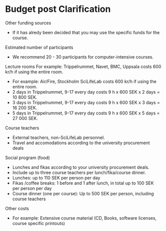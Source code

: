 # Budget post	Clarification
	
Other funding sources 
- 	If it has alredy been decided that you may use the specific funds for the course. 	

Estimated number of participants 
-	We recommend 20 - 30  participants for computer-intensive courses. 
	
Lecture rooms	For example: Trippelrummet, Navet, BMC, Uppsala costs 600 kr/h if using the entire room. 
- For example: Air/Fire, Stockholm SciLifeLab costs 600 kr/h if using the entire room. 
- 2 days in Trippelrummet, 9-17 every day  costs 9 h x 600 SEK x 2 days = 10 800 SEK. 
- 3 days in Trippelrummet, 9-17 every day  costs 9 h x 600 SEK x 3 days = 16 200 SEK. 
- 5 days in Trippelrummet, 9-17 every day  costs 9 h x 600 SEK x 5 days = 27 000 SEK. 
	
Course teachers
- External teachers, non-SciLifeLab personnel. 
- Travel and accomodations according to the university procurement deals
	
Social program (food)
- Lunches and fikas according to your university procurement deals.  
- Include up to three course teachers per lunch/fika/course dinner.
- Lunches: up to 110 SEK per person per day
- Fikas /coffee breaks: 1 before and 1 after lunch, in total up to 100 SEK per person per day 
- Course dinner (one per course): Up to 500 SEK per person, including course teachers
	
Other costs	
- For example: Extensive course material (CD, Books, software licenses, course specific printouts)